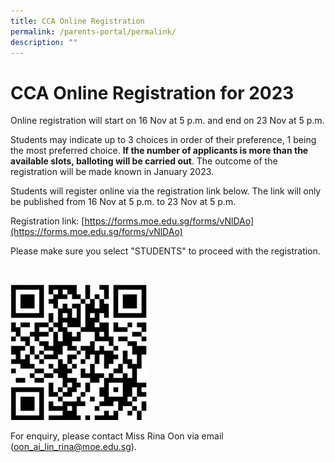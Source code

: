 ```yaml
---
title: CCA Online Registration
permalink: /parents-portal/permalink/
description: ""
---
```

CCA Online Registration for 2023
====

Online registration will start on 16 Nov at 5 p.m. and end on 23 Nov at 5 p.m.

Students may indicate up to 3 choices in order of their preference, 1 being the most preferred choice. **If the number of applicants is more than the available slots, balloting will be carried out**. The outcome of the registration will be made known in January 2023.

Students will register online via the registration link below. The link will only be published from 16 Nov at 5 p.m. to 23 Nov at 5 p.m.

  

Registration link: [https://forms.moe.edu.sg/forms/vNlDAo](https://forms.moe.edu.sg/forms/vNlDAo)

Please make sure you select "STUDENTS" to proceed with the registration.

     

  
![](/images/CCARegistration2023.jpg)
  

  

  

  

  

  

For enquiry, please contact Miss Rina Oon via email ([oon\_ai\_lin\_rina@moe.edu.sg](mailto:oon_ai_lin_rina@moe.edu.sg)).